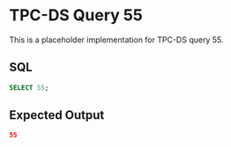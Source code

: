 # TPC-DS Query 55

This is a placeholder implementation for TPC-DS query 55.

## SQL
```sql
SELECT 55;
```

## Expected Output
```json
55
```
